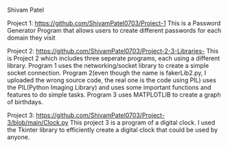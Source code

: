 Shivam Patel

Project 1: 
https://github.com/ShivamPatel0703/Project-1
This is a Password Generator Program that allows users to create different passwords for each domain they visit

Project 2:
https://github.com/ShivamPatel0703/Project-2-3-Libraries-
This is Project 2 which includes three seperate programs, each using a different library. Program 1 uses the networking/socket library to create a simple socket connection. Program 2(even though the name is fakerLib2.py, I uploaded the wrong source code, the real one is the code using PIL) uses the PIL(Python Imaging Library) and uses some important functions and features to do simple tasks. Program 3 uses MATPLOTLIB to create a graph of birthdays. 

Project 3:
https://github.com/ShivamPatel0703/Project-3/blob/main/Clock.py
This project 3 is a program of a digital clock. I used the Tkinter library to efficiently create a digital clock that could be used by anyone. 
